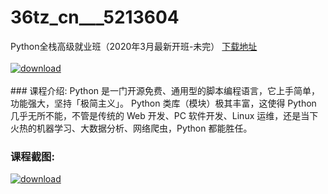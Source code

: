 # 36tz_cn___5213604
Python全栈高级就业班（2020年3月最新开班-未完）
[下载地址](http://www.36tz.cn/article/5213604 "下载地址")
<br/></br>[![download](http://36tz.cn/muke_img/2020_06_1-12-300x169.png "下载地址")](http://www.36tz.cn/article/5213604 "下载地址")
<br/></br>### 课程介绍:
Python 是一门开源免费、通用型的脚本编程语言，它上手简单，功能强大，坚持「极简主义」。
Python 类库（模块）极其丰富，这使得 Python 几乎无所不能，不管是传统的 Web 开发、PC 软件开发、Linux 运维，还是当下火热的机器学习、大数据分析、网络爬虫，Python 都能胜任。

### 课程截图:
[![download](http://36tz.cn/muke_img/2020_06_2-13.png "下载地址")](http://www.36tz.cn/article/5213604 "下载地址")
